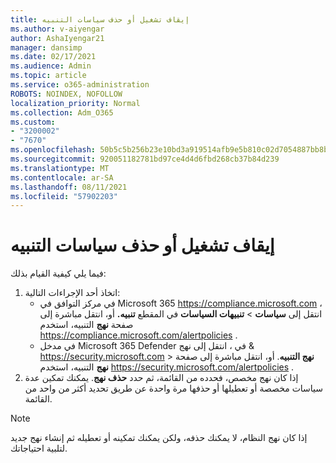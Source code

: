 ```yaml
---
title: إيقاف تشغيل أو حذف سياسات التنبيه
ms.author: v-aiyengar
author: AshaIyengar21
manager: dansimp
ms.date: 02/17/2021
ms.audience: Admin
ms.topic: article
ms.service: o365-administration
ROBOTS: NOINDEX, NOFOLLOW
localization_priority: Normal
ms.collection: Adm_O365
ms.custom:
- "3200002"
- "7670"
ms.openlocfilehash: 50b5c5b256b23e10bd3a919514afb9e5b810c02d7054887bb8bb191e21a0c81e
ms.sourcegitcommit: 920051182781bd97ce4d4d6fbd268cb37b84d239
ms.translationtype: MT
ms.contentlocale: ar-SA
ms.lasthandoff: 08/11/2021
ms.locfileid: "57902203"
---
```

# <a name="turn-off-or-delete-alert-policies"></a>إيقاف تشغيل أو حذف سياسات التنبيه

فيما يلي كيفية القيام بذلك:

1. اتخاذ أحد الإجراءات التالية:
   - في مركز التوافق في Microsoft 365 <https://compliance.microsoft.com> ، انتقل إلى **سياسات** \> **تنبيهات السياسات** في المقطع **تنبيه.** أو، انتقل مباشرة إلى صفحة **نهج** التنبيه، استخدم <https://compliance.microsoft.com/alertpolicies> .
   - في مدخل Microsoft 365 Defender في ، انتقل إلى نهج & <https://security.microsoft.com>  \> **نهج التنبيه**. أو، انتقل مباشرة إلى صفحة **نهج** التنبيه، استخدم <https://security.microsoft.com/alertpolicies> .
2. إذا كان نهج مخصص، فحدده من القائمة، ثم حدد **حذف نهج**. يمكنك تمكين عدة سياسات مخصصة أو تعطيلها أو حذفها مرة واحدة عن طريق تحديد أكثر من واحد من القائمة.

> [!NOTE]
> إذا كان نهج النظام، لا يمكنك حذفه، ولكن يمكنك تمكينه أو تعطيله ثم إنشاء نهج جديد لتلبية احتياجاتك.
